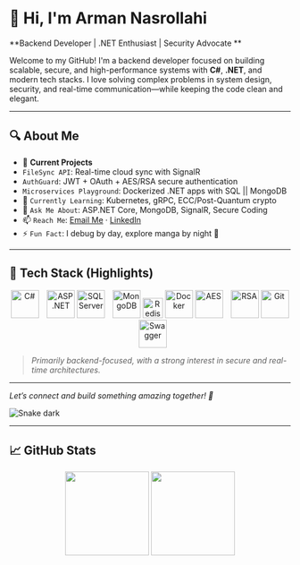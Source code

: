 # 👋 Hi, I'm Arman Nasrollahi  
**Backend Developer | .NET Enthusiast | Security Advocate **

Welcome to my GitHub! I'm a backend developer focused on building scalable, secure, and high-performance systems with **C#**, **.NET**, and modern tech stacks. I love solving complex problems in system design, security, and real-time communication—while keeping the code clean and elegant.

---

## 🔍 About Me
- 🔭 **Current Projects**  
- `FileSync API`: Real-time cloud sync with SignalR  
- `AuthGuard`: JWT + OAuth + AES/RSA secure authentication
- `Microservices Playground`: Dockerized .NET apps with SQL || MongoDB  
- 🌱 `Currently Learning`: Kubernetes, gRPC, ECC/Post-Quantum crypto  
- 💬 `Ask Me About`: ASP.NET Core, MongoDB, SignalR, Secure Coding  
- 📫 `Reach Me`: [Email Me](mailto:a.n004@yahoo.com) · [LinkedIn](https://www.linkedin.com/in/arman-nasrollahi-8312642a5)
- ⚡ `Fun Fact`: I debug by day, explore manga by night 🌙  

---

## 🧰 Tech Stack (Highlights)

<div align="center">

  <!-- LANGUAGES -->
  <p>
    <img src="https://www.svgrepo.com/show/452184/csharp.svg" width="50" alt="C#" />
    <img src="https://img.icons8.com/?size=100&id=1BC75jFEBED6&format=png&color=000000" width="50" alt="ASP.NET" style="margin-left: 10px;" />
    <img src="https://www.svgrepo.com/show/303229/microsoft-sql-server-logo.svg" width="50" alt="SQL Server" />
    <img src="https://raw.githubusercontent.com/danielcranney/readme-generator/main/public/icons/skills/mongodb-colored.svg" width="50" alt="MongoDB" style="margin-left: 10px;" />    
    <a href="https://redis.io/" target="_blank" rel="noreferrer"><img src="https://www.svgrepo.com/show/354272/redis.svg" width="36" height="36" alt="Redis" /></a>
    <img src="https://raw.githubusercontent.com/danielcranney/readme-generator/main/public/icons/skills/docker-colored.svg" width="50" alt="Docker" />
    <img src="https://img.icons8.com/?size=100&id=2438&format=png&color=000000" width="50" alt="AES" title="AES" />
    <img src="https://img.icons8.com/?size=100&id=ntVSh0Ope4ZO&format=png&color=000000" width="50" style="margin-left: 10px;" alt="RSA" title="RSA" />
    <img src="https://raw.githubusercontent.com/danielcranney/readme-generator/main/public/icons/skills/git-colored.svg" width="50" alt="Git" />
    <img src="https://www.svgrepo.com/show/354420/swagger.svg" width="50" alt="Swagger" style="margin-left: 10px;" />
  </p>

</div>

> *Primarily backend-focused, with a strong interest in secure and real-time architectures.*

---

*Let’s connect and build something amazing together! 🚀*

![Snake dark](https://raw.githubusercontent.com/ArmanNS1/ArmanNasrollahi/output/github-contribution-grid-snake-dark.svg)
</div>

---

## 📈 GitHub Stats  
<p align="center">
  <img src="https://github-readme-stats.vercel.app/api?username=ArmanNS1&show_icons=true&theme=dracula&hide_border=true" height="150" />
  <img src="https://github-readme-stats.vercel.app/api/top-langs/?username=ArmanNS1&layout=compact&theme=dracula&hide_border=true" height="150" />
</p>

